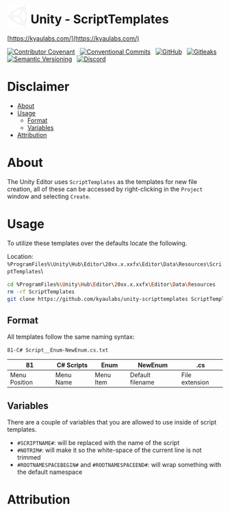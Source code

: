 ﻿# <img src=".github/media/unity.svg" style="height:48px;vertical-align:text-bottom;"/> Unity - ScriptTemplates
[https://kyaulabs.com/](https://kyaulabs.com/)

[![Contributor Covenant](https://img.shields.io/badge/contributor%20covenant-2.1-4baaaa.svg?logo=open-source-initiative&logoColor=4baaaa)](CODE_OF_CONDUCT.md) &nbsp; [![Conventional Commits](https://img.shields.io/badge/conventional%20commits-1.0.0-fe5196?style=flat&logo=conventionalcommits)](https://www.conventionalcommits.org/en/v1.0.0/) &nbsp; [![GitHub](https://img.shields.io/github/license/kyaulabs/unity-scripttemplates?logo=creativecommons)](LICENSE) &nbsp; [![Gitleaks](https://img.shields.io/badge/protected%20by-gitleaks-blue?logo=git&logoColor=seagreen&color=seagreen)](https://github.com/zricethezav/gitleaks)  
[![Semantic Versioning](https://img.shields.io/github/v/release/kyaulabs/unity-scripttemplates?include_prereleases&logo=semver&sort=semver)](https://semver.org) &nbsp; [![Discord](https://img.shields.io/discord/88713030895943680?logo=discord&color=blue&logoColor=white)](https://discord.gg/DSvUNYm)

# Disclaimer

* [About](#about)
* [Usage](#usage)
  * [Format](#format)
  * [Variables](#variables)
* [Attribution](#attribution)

# About

The Unity Editor uses `ScriptTemplates` as the templates for new file creation, all of these can be accessed by right-clicking in the `Project` window and selecting `Create`.

# Usage

To utilize these templates over the defaults locate the following.

Location: `%ProgramFiles%\Unity\Hub\Editor\20xx.x.xxfx\Editor\Data\Resources\ScriptTemplates`\

```bash
cd %ProgramFiles%\Unity\Hub\Editor\20xx.x.xxfx\Editor\Data\Resources
rm -rf ScriptTemplates
git clone https://github.com/kyaulabs/unity-scripttemplates ScriptTemplates
```

## Format

All templates follow the same naming syntax:

```
81-C# Script__Enum-NewEnum.cs.txt
```

| 81 | C# Scripts | Enum | NewEnum | .cs |
| - | - | - | - | - |
| Menu Position | Menu Name | Menu Item | Default filename | File extension |

## Variables

There are a couple of variables that you are allowed to use inside of script templates.

* `#SCRIPTNAME#`: will be replaced with the name of the script
* `#NOTRIM#`: will make it so the white-space of the current line is not trimmed
* `#ROOTNAMESPACEBEGIN#` and `#ROOTNAMESPACEEND#`: will wrap something with the default namespace

# Attribution
